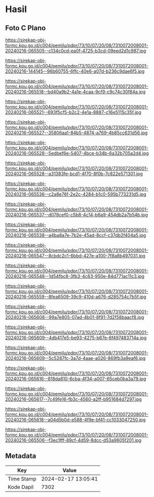 # Hasil

## Foto C Plano

https://sirekap-obj-formc.kpu.go.id/c004/pemilu/pdpr/73/10/07/20/08/7310072008001-20240216-065505--c134c0cd-ea0f-4725-b3cd-09eed2d1c987.jpg

https://sirekap-obj-formc.kpu.go.id/c004/pemilu/pdpr/73/10/07/20/08/7310072008001-20240216-144145--96b60755-6ffc-40e6-a07d-b236c9dae6f5.jpg

https://sirekap-obj-formc.kpu.go.id/c004/pemilu/pdpr/73/10/07/20/08/7310072008001-20240216-065518--bd40a9b2-4a1e-4caa-9cf9-c9c74c30f84a.jpg

https://sirekap-obj-formc.kpu.go.id/c004/pemilu/pdpr/73/10/07/20/08/7310072008001-20240216-065521--693f5cf5-b2c2-4e1a-8887-c16e5115c35f.jpg

https://sirekap-obj-formc.kpu.go.id/c004/pemilu/pdpr/73/10/07/20/08/7310072008001-20240216-065527--35806aa1-84b5-4874-a769-4b85cc631d56.jpg

https://sirekap-obj-formc.kpu.go.id/c004/pemilu/pdpr/73/10/07/20/08/7310072008001-20240216-065528--5edbef6e-5407-4bce-b34b-6a32b705a2d4.jpg

https://sirekap-obj-formc.kpu.go.id/c004/pemilu/pdpr/73/10/07/20/08/7310072008001-20240216-065528--a31383fe-bcd1-4f70-8f0b-7c822e571301.jpg

https://sirekap-obj-formc.kpu.go.id/c004/pemilu/pdpr/73/10/07/20/08/7310072008001-20240216-065536--c2a8e76f-2e2c-4284-b1c0-595b773231d5.jpg

https://sirekap-obj-formc.kpu.go.id/c004/pemilu/pdpr/73/10/07/20/08/7310072008001-20240216-065537--d078cef0-c5b8-4c14-b6a9-454db2a7b54b.jpg

https://sirekap-obj-formc.kpu.go.id/c004/pemilu/pdpr/73/10/07/20/08/7310072008001-20240216-065538--a4ba8a7e-7b2e-45ad-8ccf-c37db2f404a5.jpg

https://sirekap-obj-formc.kpu.go.id/c004/pemilu/pdpr/73/10/07/20/08/7310072008001-20240216-065547--8cbdc2c1-6bbd-427e-a100-7f8a8b497031.jpg

https://sirekap-obj-formc.kpu.go.id/c004/pemilu/pdpr/73/10/07/20/08/7310072008001-20240216-065548--1d54fbc8-3fb3-4c63-950e-84d771ac11c3.jpg

https://sirekap-obj-formc.kpu.go.id/c004/pemilu/pdpr/73/10/07/20/08/7310072008001-20240216-065559--8fea6509-39c9-410d-a676-d285754c7b5f.jpg

https://sirekap-obj-formc.kpu.go.id/c004/pemilu/pdpr/73/10/07/20/08/7310072008001-20240216-065608--99a7e805-07ad-4b01-8f91-7d2f58baacf8.jpg

https://sirekap-obj-formc.kpu.go.id/c004/pemilu/pdpr/73/10/07/20/08/7310072008001-20240216-065609--4db417e5-be93-4275-b67e-6f497483714a.jpg

https://sirekap-obj-formc.kpu.go.id/c004/pemilu/pdpr/73/10/07/20/08/7310072008001-20240216-065609--5c5287fc-3a7d-4aae-a026-869fb3a9eaf6.jpg

https://sirekap-obj-formc.kpu.go.id/c004/pemilu/pdpr/73/10/07/20/08/7310072008001-20240216-065616--818da810-6cba-4f34-a007-65ceb0ba3a79.jpg

https://sirekap-obj-formc.kpu.go.id/c004/pemilu/pdpr/73/10/07/20/08/7310072008001-20240216-065617--7c49fe16-fb3c-4560-a2ff-b951684d7297.jpg

https://sirekap-obj-formc.kpu.go.id/c004/pemilu/pdpr/73/10/07/20/08/7310072008001-20240216-065618--a04d5b0d-e588-4f9e-bf41-cc1033047250.jpg

https://sirekap-obj-formc.kpu.go.id/c004/pemilu/pdpr/73/10/07/20/08/7310072008001-20240216-065506--f3ec1fff-89cf-4d59-8dcc-d53a9605f201.jpg


## Metadata

| Key        | Value               |
| ---------- | ------------------- |
| Time Stamp | 2024-02-17 13:05:41 |
| Kode Dapil | 7302                |



